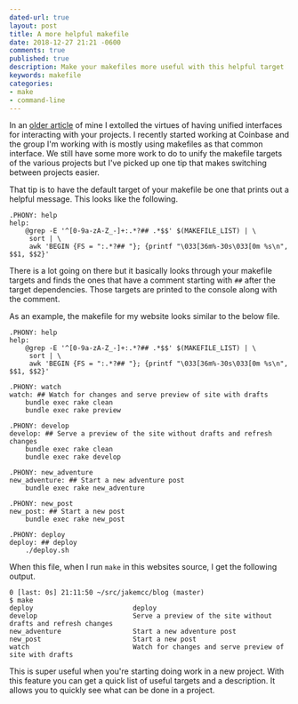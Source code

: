 ```yaml
---
dated-url: true
layout: post
title: A more helpful makefile
date: 2018-12-27 21:21 -0600
comments: true
published: true
description: Make your makefiles more useful with this helpful target
keywords: makefile
categories:
- make
- command-line
---
```


In an [older article](/blog/2016/11/30/unify-your-project-interfaces/) of mine I extolled the virtues of having unified interfaces for interacting with your projects. I recently started working at Coinbase and the group I'm working with is mostly using makefiles as that common interface. We still have some more work to do to unify the makefile targets of the various projects but I've picked up one tip that makes switching between projects easier.

That tip is to have the default target of your makefile be one that prints out a helpful message. This looks like the following.

```
.PHONY: help
help:
	@grep -E '^[0-9a-zA-Z_-]+:.*?## .*$$' $(MAKEFILE_LIST) | \
	 sort | \
	 awk 'BEGIN {FS = ":.*?## "}; {printf "\033[36m%-30s\033[0m %s\n", $$1, $$2}'
```

There is a lot going on there but it basically looks through your makefile targets and finds the ones that have a comment starting with `##` after the target dependencies. Those targets are printed to the console along with the comment.

As an example, the makefile for my website looks similar to the below file.

```
.PHONY: help
help:
	@grep -E '^[0-9a-zA-Z_-]+:.*?## .*$$' $(MAKEFILE_LIST) | \
	 sort | \
	 awk 'BEGIN {FS = ":.*?## "}; {printf "\033[36m%-30s\033[0m %s\n", $$1, $$2}'

.PHONY: watch
watch: ## Watch for changes and serve preview of site with drafts
	bundle exec rake clean
	bundle exec rake preview

.PHONY: develop
develop: ## Serve a preview of the site without drafts and refresh changes
	bundle exec rake clean
	bundle exec rake develop

.PHONY: new_adventure
new_adventure: ## Start a new adventure post
	bundle exec rake new_adventure

.PHONY: new_post
new_post: ## Start a new post
	bundle exec rake new_post 

.PHONY: deploy
deploy: ## deploy
	./deploy.sh
```

When this file, when I run `make` in this websites source, I get the following output.

```
0 [last: 0s] 21:11:50 ~/src/jakemcc/blog (master)
$ make
deploy                         deploy
develop                        Serve a preview of the site without drafts and refresh changes
new_adventure                  Start a new adventure post
new_post                       Start a new post
watch                          Watch for changes and serve preview of site with drafts
```

This is super useful when you're starting doing work in a new project. With this feature you can get a quick list of useful targets and a description. It allows you to quickly see what can be done in a project.